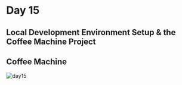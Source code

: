 # Day 15

##  Local Development Environment Setup & the Coffee Machine Project
## Coffee Machine

![day15](https://github.com/diorithaliti/Python/assets/74361197/53b7b075-058e-45a0-afee-5c9e14f386ad)
